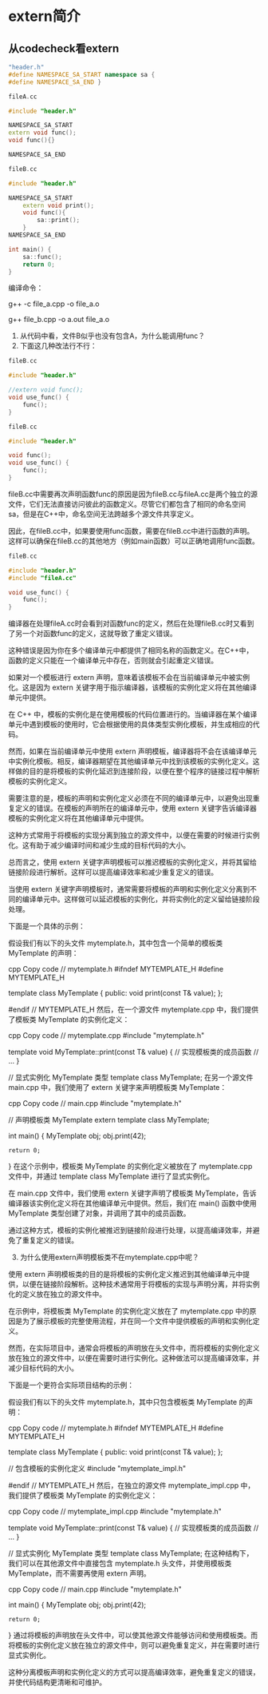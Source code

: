# extern简介

## 从codecheck看extern

```c++
"header.h"
#define NAMESPACE_SA_START namespace sa { 
#define NAMESPACE_SA_END } 
```

```C++
fileA.cc

#include "header.h"

NAMESPACE_SA_START
extern void func();
void func(){}

NAMESPACE_SA_END
```

```C++
fileB.cc

#include "header.h"

NAMESPACE_SA_START
    extern void print();
    void func(){
        sa::print();
    }
NAMESPACE_SA_END

int main() {
    sa::func();
    return 0;
}
```

编译命令：

g++ -c file_a.cpp -o file_a.o

g++ file_b.cpp -o a.out file_a.o

1. 从代码中看，文件B似乎也没有包含A，为什么能调用func？
2. 下面这几种改法行不行：

```C++
fileB.cc

#include "header.h"

//extern void func();
void use_func() {
    func();
}
```

```C++
fileB.cc

#include "header.h"

void func();
void use_func() {
    func();
}
```
fileB.cc中需要再次声明函数func的原因是因为fileB.cc与fileA.cc是两个独立的源文件，它们无法直接访问彼此的函数定义。尽管它们都包含了相同的命名空间sa，但是在C++中，命名空间无法跨越多个源文件共享定义。

因此，在fileB.cc中，如果要使用func函数，需要在fileB.cc中进行函数的声明。这样可以确保在fileB.cc的其他地方（例如main函数）可以正确地调用func函数。


```C++
fileB.cc

#include "header.h"
#include "fileA.cc"

void use_func() {
    func();
}
```
编译器在处理fileA.cc时会看到对函数func的定义，然后在处理fileB.cc时又看到了另一个对函数func的定义，这就导致了重定义错误。

这种错误是因为你在多个编译单元中都提供了相同名称的函数定义。在C++中，函数的定义只能在一个编译单元中存在，否则就会引起重定义错误。


如果对一个模板进行 extern 声明，意味着该模板不会在当前编译单元中被实例化。这是因为 extern 关键字用于指示编译器，该模板的实例化定义将在其他编译单元中提供。

在 C++ 中，模板的实例化是在使用模板的代码位置进行的。当编译器在某个编译单元中遇到模板的使用时，它会根据使用的具体类型实例化模板，并生成相应的代码。

然而，如果在当前编译单元中使用 extern 声明模板，编译器将不会在该编译单元中实例化模板。相反，编译器期望在其他编译单元中找到该模板的实例化定义。这样做的目的是将模板的实例化延迟到连接阶段，以便在整个程序的链接过程中解析模板的实例化定义。

需要注意的是，模板的声明和实例化定义必须在不同的编译单元中，以避免出现重复定义的错误。在模板的声明所在的编译单元中，使用 extern 关键字告诉编译器模板的实例化定义将在其他编译单元中提供。

这种方式常用于将模板的实现分离到独立的源文件中，以便在需要的时候进行实例化。这有助于减少编译时间和减少生成的目标代码的大小。

总而言之，使用 extern 关键字声明模板可以推迟模板的实例化定义，并将其留给链接阶段进行解析。这样可以提高编译效率和减少重复定义的错误。

当使用 extern 关键字声明模板时，通常需要将模板的声明和实例化定义分离到不同的编译单元中。这样做可以延迟模板的实例化，并将实例化的定义留给链接阶段处理。

下面是一个具体的示例：

假设我们有以下的头文件 mytemplate.h，其中包含一个简单的模板类 MyTemplate 的声明：

cpp
Copy code
// mytemplate.h
#ifndef MYTEMPLATE_H
#define MYTEMPLATE_H

template <typename T>
class MyTemplate {
public:
    void print(const T& value);
};

#endif  // MYTEMPLATE_H
然后，在一个源文件 mytemplate.cpp 中，我们提供了模板类 MyTemplate 的实例化定义：

cpp
Copy code
// mytemplate.cpp
#include "mytemplate.h"

template <typename T>
void MyTemplate<T>::print(const T& value) {
    // 实现模板类的成员函数
    // ...
}

// 显式实例化 MyTemplate<int> 类型
template class MyTemplate<int>;
在另一个源文件 main.cpp 中，我们使用了 extern 关键字来声明模板类 MyTemplate：

cpp
Copy code
// main.cpp
#include "mytemplate.h"

// 声明模板类 MyTemplate<int>
extern template class MyTemplate<int>;

int main() {
    MyTemplate<int> obj;
    obj.print(42);

    return 0;
}
在这个示例中，模板类 MyTemplate 的实例化定义被放在了 mytemplate.cpp 文件中，并通过 template class MyTemplate<int> 进行了显式实例化。

在 main.cpp 文件中，我们使用 extern 关键字声明了模板类 MyTemplate<int>，告诉编译器该实例化定义将在其他编译单元中提供。然后，我们在 main() 函数中使用 MyTemplate<int> 类型创建了对象，并调用了其中的成员函数。

通过这种方式，模板的实例化被推迟到链接阶段进行处理，以提高编译效率，并避免了重复定义的错误。

3. 为什么使用extern声明模板类不在mytemplate.cpp中呢？

使用 extern 声明模板类的目的是将模板的实例化定义推迟到其他编译单元中提供，以便在链接阶段解析。这种技术通常用于将模板的实现与声明分离，并将实例化的定义放在独立的源文件中。

在示例中，将模板类 MyTemplate 的实例化定义放在了 mytemplate.cpp 中的原因是为了展示模板的完整使用流程，并在同一个文件中提供模板的声明和实例化定义。

然而，在实际项目中，通常会将模板的声明放在头文件中，而将模板的实例化定义放在独立的源文件中，以便在需要时进行实例化。这种做法可以提高编译效率，并减少目标代码的大小。

下面是一个更符合实际项目结构的示例：

假设我们有以下的头文件 mytemplate.h，其中只包含模板类 MyTemplate 的声明：

cpp
Copy code
// mytemplate.h
#ifndef MYTEMPLATE_H
#define MYTEMPLATE_H

template <typename T>
class MyTemplate {
public:
    void print(const T& value);
};

// 包含模板的实例化定义
#include "mytemplate_impl.h"

#endif  // MYTEMPLATE_H
然后，在独立的源文件 mytemplate_impl.cpp 中，我们提供了模板类 MyTemplate 的实例化定义：

cpp
Copy code
// mytemplate_impl.cpp
#include "mytemplate.h"

template <typename T>
void MyTemplate<T>::print(const T& value) {
    // 实现模板类的成员函数
    // ...
}

// 显式实例化 MyTemplate<int> 类型
template class MyTemplate<int>;
在这种结构下，我们可以在其他源文件中直接包含 mytemplate.h 头文件，并使用模板类 MyTemplate，而不需要再使用 extern 声明。

cpp
Copy code
// main.cpp
#include "mytemplate.h"

int main() {
    MyTemplate<int> obj;
    obj.print(42);

    return 0;
}
通过将模板的声明放在头文件中，可以使其他源文件能够访问和使用模板类。而将模板的实例化定义放在独立的源文件中，则可以避免重复定义，并在需要时进行显式实例化。

这种分离模板声明和实例化定义的方式可以提高编译效率，避免重复定义的错误，并使代码结构更清晰和可维护。
